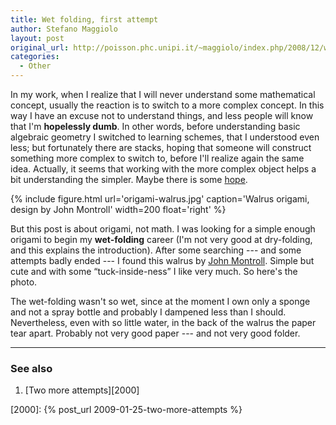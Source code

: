 ```yaml
---
title: Wet folding, first attempt
author: Stefano Maggiolo
layout: post
original_url: http://poisson.phc.unipi.it/~maggiolo/index.php/2008/12/wet-folding-first-attempt/
categories:
  - Other
---
```

In my work, when I realize that I will never understand some mathematical concept, usually the reaction is to switch to a more complex concept. In this way I have an excuse not to understand things, and less people will know that I'm **hopelessly dumb**. In other words, before understanding basic algebraic geometry I switched to learning schemes, that I understood even less; but fortunately there are stacks, hoping that someone will construct something more complex to switch to, before I'll realize again the same idea. Actually, it seems that working with the more complex object helps a bit understanding the simpler. Maybe there is some [hope][1].

 [1]: http://en.wikipedia.org/wiki/Barack_Obama

 <!--more-->
 
{% include figure.html url='origami-walrus.jpg' caption='Walrus origami, design by John Montroll' width=200 float='right' %}

But this post is about origami, not math. I was looking for a simple enough origami to begin my **wet-folding** career (I'm not very good at dry-folding, and this explains the introduction). After some searching --- and some attempts badly ended --- I found this walrus by [John Montroll][2]. Simple but cute and with some “tuck-inside-ness” I like very much. So here's the photo.

The wet-folding wasn't so wet, since at the moment I own only a sponge and not a spray bottle and probably I dampened less than I should. Nevertheless, even with so little water, in the back of the walrus the paper tear apart. Probably not very good paper --- and not very good folder.

 [2]: http://en.wikipedia.org/wiki/John_Montroll

<!-- DO NOT EDIT BELOW THIS LINE -->
* * *

### See also

1. [Two more attempts][2000]

 [2000]: {% post_url 2009-01-25-two-more-attempts %}
